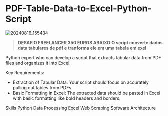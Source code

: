 # PDF-Table-Data-to-Excel-Python-Script

![20240816_155434](https://github.com/user-attachments/assets/e18264e4-9592-4ab8-953d-9e02652736d0)



> **DESAFIO FREELANCER 350 EUROS ABAIXO**
**O script converte dados data tabulares de pdf e tranforma ele em uma tabela em exel**




Python expert who can develop a script that extracts tabular data from PDF files and organizes it into Excel.

Key Requirements:
- Extraction of Tabular Data: Your script should focus on accurately pulling out tables from PDFs.
- Basic Formatting in Excel: The extracted data should be pasted in Excel with basic formatting like bold headers and borders.




Skills 
Python
Data Processing
Excel
Web Scraping
Software Architecture
